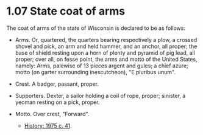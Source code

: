 1.07 State coat of arms
=======================

The coat of arms of the state of Wisconsin is declared to be as follows:

+ Arms.
  Or, quartered, the quarters bearing respectively a plow, a crossed shovel and pick, an arm and held hammer, and an anchor, all proper; the base of shield resting upon a horn of plenty and pyramid of pig lead, all proper; over all, on fesse point, the arms and motto of the United States, namely: Arms, palewise of 13 pieces argent and gules; a chief azure; motto (on garter surrounding inescutcheon), "E pluribus unum".

+ Crest.
  A badger, passant, proper.
  
+ Supporters.
  Dexter, a sailor holding a coil of rope, proper; sinister, a yeoman resting on a pick, proper.
  
+ Motto.
  Over crest, "Forward".
  
  + [History: 1975 c. 41](http://docs.legis.wisconsin.gov/document/acts/1975/41).
